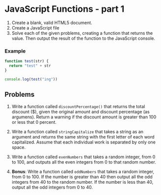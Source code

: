 # JavaScript Functions - part 1

1. Create a blank, valid HTML5 document.
1. Create a JavaScript file
1. Solve each of the given problems, creating a function that returns the value. Then output the result of the function to the JavaScript console.

### Example

```javascript
function test(str) {
  return "test" + str
}

console.log(test("ing"))
```

## Problems

1. Write a function called `discountPercentage()` that returns the total discount ($), given the original amount and discount percentage (as argumens). Return a warning if the discount amount is greater than 100 or less that 0 percent.
1. Write a function called `stringCapitalize` that takes a string as an argument and returns the same string with the first letter of each word capitalized. Assume that each individual work is separated by only one space.
1. Write a function called `evenNumbers` that takes a random integer, from 0 to 100, and outputs all the even integers from 0 to that random number.

1. **Bonus**: Write a function called `oddNumbers` that takes a random integer, from 0 to 100. If the number is greater than 40 then output all the odd integers from 40 to the random number. If the number is less than 40, output all the odd integers from 0 to 40.
